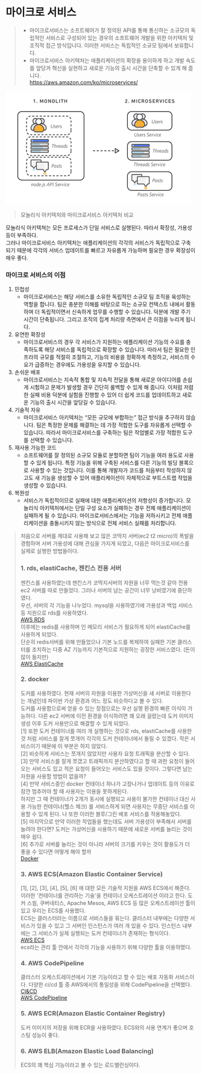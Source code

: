 # 마이크로 서비스
> - 마이크로서비스는 소프트웨어가 잘 정의된 API를 통해 통신하는 소규모의 독립적인 서비스로 구성되어 있는 경우의 소프트웨어 개발을 위한 아키텍처 및 조직적 접근 방식입니다. 이러한 서비스는 독립적인 소규모 팀에서 보유합니다.  
> - 마이크로서비스 아키텍처는 애플리케이션의 확장을 용이하게 하고 개발 속도를 앞당겨 혁신을 실현하고 새로운 기능의 출시 시간을 단축할 수 있게 해 줍니다.  
> https://aws.amazon.com/ko/microservices/

![microservice](/public/JS/microservice.png)
> 모놀리식 아키텍처와 마이크로서비스 아키텍처 비교  

모놀리식 아키텍쳐는 모든 프로세스가 단일 서비스로 실행된다. 따라서 확장성, 가용성 등이 부족하다.  
그러나 마이크로서비스 아키텍처는 애플리케이션의 각각의 서비스가 독립적으로 구축되기 때문에 각각의 서비스 업데이트를 빠르고 자유롭게 가능하며 필요한 경우 확장성이 매우 좋다.  
### 마이크로 서비스의 이점
1. 민첩성
   - 마이크로서비스는 해당 서비스를 소유한 독립적인 소규모 팀 조직을 육성하는 역할을 합니다. 팀은 충분한 이해를 바탕으로 하는 소규모 컨텍스트 내에서 활동하며 더 독립적이면서 신속하게 업무를 수행할 수 있습니다. 덕분에 개발 주기 시간이 단축됩니다. 그리고 조직의 집계 처리량 측면에서 큰 이점을 누리게 됩니다.
2. 유연한 확장성
   - 마이크로서비스의 경우 각 서비스가 지원하는 애플리케이션 기능의 수요를 충족하도록 해당 서비스를 독립적으로 확장할 수 있습니다. 따라서 팀은 필요한 인프라의 규모를 적절히 조절하고, 기능의 비용을 정확하게 측정하고, 서비스의 수요가 급증하는 경우에도 가용성을 유지할 수 있습니다.
3. 손쉬운 배포
   - 마이크로서비스는 지속적 통합 및 지속적 전달을 통해 새로운 아이디어를 손쉽게 시험하고 문제가 발생할 경우 간단히 롤백할 수 있게 해 줍니다. 이처럼 저렴한 실패 비용 덕분에 실험을 진행할 수 있어 더 쉽게 코드를 업데이트하고 새로운 기능의 출시 시간을 앞당길 수 있습니다.
4. 기술적 자유
   - 마이크로서비스 아키텍처는 “모든 규모에 부합하는” 접근 방식을 추구하지 않습니다. 팀은 특정한 문제를 해결하는 데 가장 적합한 도구를 자유롭게 선택할 수 있습니다. 따라서 마이크로서비스를 구축하는 팀은 작업별로 가장 적합한 도구를 선택할 수 있습니다.
5. 재사용 가능한 코드
   - 소프트웨어를 잘 정의된 소규모 모듈로 분할하면 팀이 기능을 여러 용도로 사용할 수 있게 됩니다. 특정 기능을 위해 구축된 서비스를 다른 기능의 빌딩 블록으로 사용할 수 있는 것입니다. 이를 통해 개발자가 코드를 처음부터 작성하지 않고도 새 기능을 생성할 수 있어 애플리케이션이 자체적으로 부트스트랩 작업을 생성할 수 있습니다.
6. 복원성
   - 서비스가 독립적이므로 실패에 대한 애플리케이션의 저항성이 증가합니다. 모놀리식 아키텍처에서는 단일 구성 요소가 실패하는 경우 전체 애플리케이션이 실패하게 될 수 있습니다. 마이크로서비스에서는 기능을 저하시키고 전체 애플리케이션을 충돌시키지 않는 방식으로 전체 서비스 실패를 처리합니다.


> 처음으로 서버를 제대로 사용해 보고 많은 코딱지 서버(ec2 t2 micro)의 폭발을 경험하며 서버 가용성에 대해 관심을 가지게 되었고, 다음은 마이크로서비스를 실제로 실행한 방법들이다.  
> ### 1. rds, elastiCache, 젠킨스 전용 서버  
> 젠킨스를 사용하였는데 젠킨스가 코딱지서버의 자원을 너무 먹는것 같아 전용 ec2 서버를 따로 만들었다. 그러나 서버의 남는 공간이 너무 낭비였기에 중단하였다.  
> 우선, 서버의 각 기능을 나누었다. mysql을 사용하였기에 가용성과 백업 서비스 등 지원으로 rds를 사용하였다.  
> [AWS RDS](/JS/AWS%20RDS/readme.md)  
> 이후에는 redis를 사용하며 인 메모리 서비스가 필요하게 되어 elastiCache를 사용하게 되었다.   
> 단순히 redis서버를 위해 만들었으나 기본 노드를 복제하여 실패한 기본 클러스터를 조치하는 다중 AZ 기능까지 기본적으로 지원하는 굉장한 서비스였다. (돈이 많이 들지만)  
> [AWS ElastiCache](/JS/AWS%20ElastiCache/readme.md)  
> ### 2. docker  
> 도커를 사용하였다. 현재 서버의 자원을 이용한 가상머신을 새 서버로 이용한다는 개념인데 파이썬 가상 환경과 어느 정도 비슷하다고 볼 수 있다.    
> 도커를 사용함으로써 얻을 수 있는 장점으로는 우선 실행 환경의 빠른 이식이 가능하다. 다른 ec2 서버에 이전 환경을 이식하려면 꽤 오래 걸렸는데 도커 이미지 생성 이후 도커 사용만으로 해결할 수 있게 되었다.  
> [1] 또한 도커 컨테이너를 여러 개 실행하는 것으로 rds, elastiCache를 사용한 것 처럼 서비스를 잘게 쪼개어 각각의 도커 컨테이너에서 돌릴 수 있겠다. 작은 서비스이기 때문에 이 부분은 하지 않았다.  
> [2] 비슷하게 서비스는 쪼개지 않았지만 사용자 요청 트래픽을 분산할 수 있다.   
> [3] 만약 서비스를 잘게 쪼갰고 트래픽까지 분산하였다고 할 때 과한 요청이 들어오는 서비스도 있고 적은 요청이 들어오는 서비스도 있을 것이다. 그렇다면 남는 자원을 사용할 방법이 없을까?  
> [4] 만약 서비스중인 docker 컨테이너 하나가 고장나거나 업데이트 등의 이유로 잠깐 멈추어야 할 때 사용자는 이용을 못하게된다.   
> 하지만 그 때 컨테이너가 2개가 동시에 실행되고 사용이 불가한 컨테이너 대신 사용 가능한 컨테이너(헬스 체크) 를 서비스하게 되면 사용자는 무중단 서비스를 이용할 수 있게 된다. 나 또한 이러한 블루/그린 배포 서비스를 적용해놓았다.  
> [5] 마지막으로 만약 이러한 작업들을 했는데도 서버 가용성이 부족해서 서버를 늘려야 한다면? 도커는 가상머신을 사용하기 때문에 새로운 서버를 늘리는 것이 매우 쉽다.  
> [6] 추가로 서버를 늘리는 것이 아니라 서버의 크기를 키우는 것이 활용도가 더 좋을 수 있다면 어떻게 해야 할까  
> [Docker](/JS/docker란/readme.md)  
> ### 3. AWS ECS(Amazon Elastic Container Service)  
> [1], [2], [3], [4], [5], [6] 에 대한 모든 기술적 지원을 AWS ECS에서 해준다.   
> 이러한 '컨테이너를 관리하는 기술'을 컨테이너 오케스트레이션 이라고 한다. 도커 스웜, 쿠버네티스, Apache Mesos, AWS ECS 등 많은 오케스트레이션 툴이 있고 우리는 ECS를 사용했다.  
> ECS는 클러스터라는 이름으로 서비스들을 묶는다. 클러스터 내부에는 다양한 서비스가 있을 수 있고 그 서버인 인스턴스가 여러 개 있을 수 있다. 인스턴스 내부에는 그 서비스가 실제 실행되는 도커 컨테이너가 존재하는 형식이다.  
> [AWS ECS](/JS/AWS%20ECS/readme.md)  
> ecs라는 관리 툴 안에서 각각의 기능을 사용하기 위해 다양한 툴을 이용하몄다.  
> ### 4. AWS CodePipeline  
> 클러스터 오케스트레이션에서 기본 기능이라고 할 수 있는 배포 자동화 서비스이다. 다양한 ci/cd 툴 중 AWS에서의 통일성을 위해 CodePipeline을 선택했다.   
> [CI&CD](/JS/CI&CD/READMD.MD)  
> [AWS CodePipeline](/JS/AWS%20CodePipeline/readme.md)  
> ### 5. AWS ECR(Amazon Elastic Container Registry)
> 도커 이미지의 저장을 위해 ECR을 사용하였다. ECS와의 사용 연계가 좋으며 호스팅 성능이 좋다.
> ### 6. AWS ELB(Amazon Elastic Load Balancing)
> ECS의 꽤 핵심 기능이라고 볼 수 있는 로드밸런싱이다. 